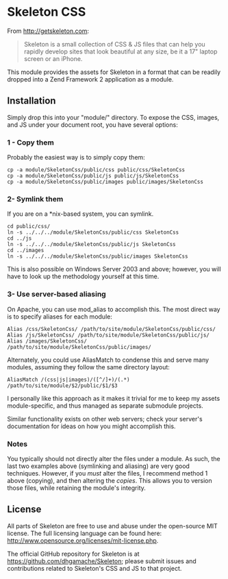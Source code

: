 Skeleton CSS
============

From http://getskeleton.com:

> Skeleton is a small collection of CSS & JS files that can help you rapidly
> develop sites that look beautiful at any size, be it a 17" laptop screen or
> an iPhone.

This module provides the assets for Skeleton in a format that can be readily
dropped into a Zend Framework 2 application as a module.

Installation
------------

Simply drop this into your "module/" directory. To expose the CSS, images, and
JS under your document root, you have several options:

### 1 - Copy them

Probably the easiest way is to simply copy them:

    cp -a module/SkeletonCss/public/css public/css/SkeletonCss
    cp -a module/SkeletonCss/public/js public/js/SkeletonCss
    cp -a module/SkeletonCss/public/images public/images/SkeletonCss

### 2- Symlink them

If you are on a \*nix-based system, you can symlink.

    cd public/css/
    ln -s ../../../module/SkeletonCss/public/css SkeletonCss
    cd ../js
    ln -s ../../../module/SkeletonCss/public/js SkeletonCss
    cd ../images
    ln -s ../../../module/SkeletonCss/public/images SkeletonCss

This is also possible on Windows Server 2003 and above; however, you will have
to look up the methodology yourself at this time.

### 3- Use server-based aliasing

On Apache, you can use mod_alias to accomplish this. The most direct way is to
specify aliases for each module:

    Alias /css/SkeletonCss/ /path/to/site/module/SkeletonCss/public/css/
    Alias /js/SkeletonCss/ /path/to/site/module/SkeletonCss/public/js/
    Alias /images/SkeletonCss/ /path/to/site/module/SkeletonCss/public/images/

Alternately, you could use AliasMatch to condense this and serve many modules,
assuming they follow the same directory layout:

    AliasMatch /(css|js|images)/([^/]+)/(.*) /path/to/site/module/$2/public/$1/$3

I personally like this approach as it makes it trivial for me to keep my assets
module-specific, and thus managed as separate submodule projects.

Similar functionality exists on other web servers; check your server's
documentation for ideas on how you might accomplish this.

### Notes

You typically should not directly alter the files under a module. As such, the
last two examples above (symlinking and aliasing) are very good techniques.
However, if you _must_ alter the files, I recommend method 1 above (copying),
and then altering the _copies_. This allows you to version those files, while
retaining the module's integrity.

License
-------

All parts of Skeleton are free to use and abuse under the open-source MIT
license. The full licensing language can be found here:
http://www.opensource.org/licenses/mit-license.php.

The official GitHub repository for Skeleton is at
https://github.com/dhgamache/Skeleton; please submit issues and contributions
related to Skeleton's CSS and JS to that project.
